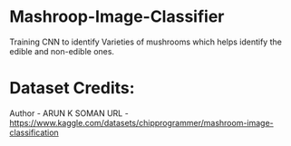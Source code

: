 # Mashroop-Image-Classifier
Training CNN to identify Varieties of mushrooms which helps identify the edible and non-edible ones.

# Dataset Credits:
Author - ARUN K SOMAN
URL - https://www.kaggle.com/datasets/chipprogrammer/mashroom-image-classification
